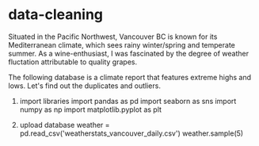 # data-cleaning

Situated in the Pacific Northwest, Vancouver BC is known for its Mediterranean climate, which sees rainy winter/spring and temperate summer.
As a wine-enthusiast, I was fascinated by the degree of weather fluctation attributable to quality grapes.

The following database is a climate report that features extreme highs and lows. Let's find out the duplicates and outliers.

1. import libraries
import pandas as pd
import seaborn as sns
import numpy as np
import matplotlib.pyplot as plt

2. upload database
weather = pd.read_csv('weatherstats_vancouver_daily.csv')
weather.sample(5)

